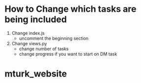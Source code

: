 



# How to Change which tasks are being included


1. Change index.js
	- uncomment the beginning section
2. Change views.py
	- change number of tasks 
	- change progress if you want to start on DM task 


# mturk_website
